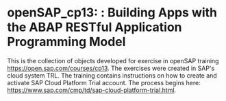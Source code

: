 # openSAP_cp13: : Building Apps with the ABAP RESTful Application Programming Model
This is the collection of objects developed for exercise in openSAP training https://open.sap.com/courses/cp13. The exercises were created in SAP's cloud system TRL. The training contains instructions on how to create and activate SAP Cloud Platform Trial account. The process begins here: https://www.sap.com/cmp/td/sap-cloud-platform-trial.html.
